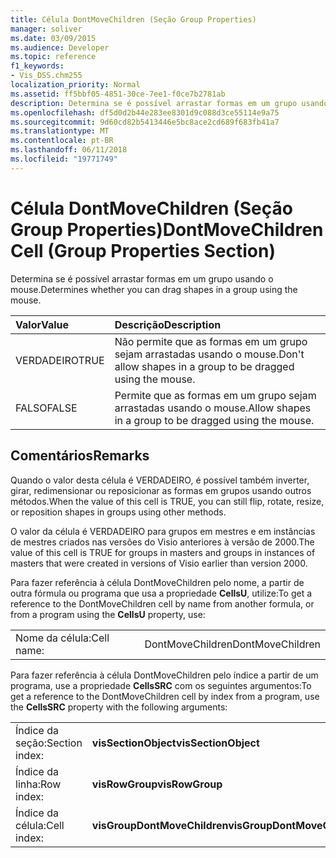 ```yaml
---
title: Célula DontMoveChildren (Seção Group Properties)
manager: soliver
ms.date: 03/09/2015
ms.audience: Developer
ms.topic: reference
f1_keywords:
- Vis_DSS.chm255
localization_priority: Normal
ms.assetid: ff5bbf05-4851-30ce-7ee1-f0ce7b2781ab
description: Determina se é possível arrastar formas em um grupo usando o mouse.
ms.openlocfilehash: df5d0d2b44e283ee8301d9c088d3ce55114e9a75
ms.sourcegitcommit: 9d60cd82b5413446e5bc8ace2cd689f683fb41a7
ms.translationtype: MT
ms.contentlocale: pt-BR
ms.lasthandoff: 06/11/2018
ms.locfileid: "19771749"
---
```

# <a name="dontmovechildren-cell-group-properties-section"></a><span data-ttu-id="33a72-103">Célula DontMoveChildren (Seção Group Properties)</span><span class="sxs-lookup"><span data-stu-id="33a72-103">DontMoveChildren Cell (Group Properties Section)</span></span>

<span data-ttu-id="33a72-104">Determina se é possível arrastar formas em um grupo usando o mouse.</span><span class="sxs-lookup"><span data-stu-id="33a72-104">Determines whether you can drag shapes in a group using the mouse.</span></span>
  
|<span data-ttu-id="33a72-105">**Valor**</span><span class="sxs-lookup"><span data-stu-id="33a72-105">**Value**</span></span>|<span data-ttu-id="33a72-106">**Descrição**</span><span class="sxs-lookup"><span data-stu-id="33a72-106">**Description**</span></span>|
|:-----|:-----|
| <span data-ttu-id="33a72-107">VERDADEIRO</span><span class="sxs-lookup"><span data-stu-id="33a72-107">TRUE</span></span>  <br/> | <span data-ttu-id="33a72-108">Não permite que as formas em um grupo sejam arrastadas usando o mouse.</span><span class="sxs-lookup"><span data-stu-id="33a72-108">Don't allow shapes in a group to be dragged using the mouse.</span></span>  <br/> |
| <span data-ttu-id="33a72-109">FALSO</span><span class="sxs-lookup"><span data-stu-id="33a72-109">FALSE</span></span>  <br/> | <span data-ttu-id="33a72-110">Permite que as formas em um grupo sejam arrastadas usando o mouse.</span><span class="sxs-lookup"><span data-stu-id="33a72-110">Allow shapes in a group to be dragged using the mouse.</span></span>  <br/> |
   
## <a name="remarks"></a><span data-ttu-id="33a72-111">Comentários</span><span class="sxs-lookup"><span data-stu-id="33a72-111">Remarks</span></span>

<span data-ttu-id="33a72-112">Quando o valor desta célula é VERDADEIRO, é possível também inverter, girar, redimensionar ou reposicionar as formas em grupos usando outros métodos.</span><span class="sxs-lookup"><span data-stu-id="33a72-112">When the value of this cell is TRUE, you can still flip, rotate, resize, or reposition shapes in groups using other methods.</span></span>
  
<span data-ttu-id="33a72-113">O valor da célula é VERDADEIRO para grupos em mestres e em instâncias de mestres criados nas versões do Visio anteriores à versão de 2000.</span><span class="sxs-lookup"><span data-stu-id="33a72-113">The value of this cell is TRUE for groups in masters and groups in instances of masters that were created in versions of Visio earlier than version 2000.</span></span>
  
<span data-ttu-id="33a72-114">Para fazer referência à célula DontMoveChildren pelo nome, a partir de outra fórmula ou programa que usa a propriedade **CellsU**, utilize:</span><span class="sxs-lookup"><span data-stu-id="33a72-114">To get a reference to the DontMoveChildren cell by name from another formula, or from a program using the **CellsU** property, use:</span></span> 
  
|||
|:-----|:-----|
| <span data-ttu-id="33a72-115">Nome da célula:</span><span class="sxs-lookup"><span data-stu-id="33a72-115">Cell name:</span></span>  <br/> | <span data-ttu-id="33a72-116">DontMoveChildren</span><span class="sxs-lookup"><span data-stu-id="33a72-116">DontMoveChildren</span></span>  <br/> |
   
<span data-ttu-id="33a72-117">Para fazer referência à célula DontMoveChildren pelo índice a partir de um programa, use a propriedade **CellsSRC** com os seguintes argumentos:</span><span class="sxs-lookup"><span data-stu-id="33a72-117">To get a reference to the DontMoveChildren cell by index from a program, use the **CellsSRC** property with the following arguments:</span></span> 
  
|||
|:-----|:-----|
| <span data-ttu-id="33a72-118">Índice da seção:</span><span class="sxs-lookup"><span data-stu-id="33a72-118">Section index:</span></span>  <br/> |<span data-ttu-id="33a72-119">**visSectionObject**</span><span class="sxs-lookup"><span data-stu-id="33a72-119">**visSectionObject**</span></span> <br/> |
| <span data-ttu-id="33a72-120">Índice da linha:</span><span class="sxs-lookup"><span data-stu-id="33a72-120">Row index:</span></span>  <br/> |<span data-ttu-id="33a72-121">**visRowGroup**</span><span class="sxs-lookup"><span data-stu-id="33a72-121">**visRowGroup**</span></span> <br/> |
| <span data-ttu-id="33a72-122">Índice da célula:</span><span class="sxs-lookup"><span data-stu-id="33a72-122">Cell index:</span></span>  <br/> |<span data-ttu-id="33a72-123">**visGroupDontMoveChildren**</span><span class="sxs-lookup"><span data-stu-id="33a72-123">**visGroupDontMoveChildren**</span></span> <br/> |
   

